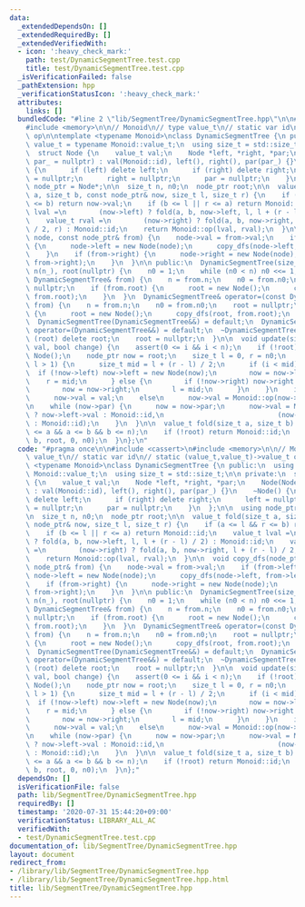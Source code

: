 ```yaml
---
data:
  _extendedDependsOn: []
  _extendedRequiredBy: []
  _extendedVerifiedWith:
  - icon: ':heavy_check_mark:'
    path: test/DynamicSegmentTree.test.cpp
    title: test/DynamicSegmentTree.test.cpp
  _isVerificationFailed: false
  _pathExtension: hpp
  _verificationStatusIcon: ':heavy_check_mark:'
  attributes:
    links: []
  bundledCode: "#line 2 \"lib/SegmentTree/DynamicSegmentTree.hpp\"\n\n#include <cassert>\n\
    #include <memory>\n\n// Monoid\n// type value_t\n// static var id\n// static (value_t,value_t)->value_t\
    \ op\n\ntemplate <typename Monoid>\nclass DynamicSegmentTree {\n public:\n  using\
    \ value_t = typename Monoid::value_t;\n  using size_t = std::size_t;\n\n private:\n\
    \  struct Node {\n    value_t val;\n    Node *left, *right, *par;\n    Node(Node*\
    \ par_ = nullptr) : val(Monoid::id), left(), right(), par(par_) {}\n    ~Node()\
    \ {\n      if (left) delete left;\n      if (right) delete right;\n      left\
    \ = nullptr;\n      right = nullptr;\n      par = nullptr;\n    }\n  };\n\n  using\
    \ node_ptr = Node*;\n\n  size_t n, n0;\n  node_ptr root;\n\n  value_t fold(size_t\
    \ a, size_t b, const node_ptr& now, size_t l, size_t r) {\n    if (a <= l && r\
    \ <= b) return now->val;\n    if (b <= l || r <= a) return Monoid::id;\n    value_t\
    \ lval =\n        (now->left) ? fold(a, b, now->left, l, l + (r - l) / 2) : Monoid::id;\n\
    \    value_t rval =\n        (now->right) ? fold(a, b, now->right, l + (r - l)\
    \ / 2, r) : Monoid::id;\n    return Monoid::op(lval, rval);\n  }\n\n  void copy_dfs(node_ptr&\
    \ node, const node_ptr& from) {\n    node->val = from->val;\n    if (from->left)\
    \ {\n      node->left = new Node(node);\n      copy_dfs(node->left, from->left);\n\
    \    }\n    if (from->right) {\n      node->right = new Node(node);\n      copy_dfs(node->right,\
    \ from->right);\n    }\n  }\n\n public:\n  DynamicSegmentTree(size_t n_ = 0) :\
    \ n(n_), root(nullptr) {\n    n0 = 1;\n    while (n0 < n) n0 <<= 1;\n  }\n  DynamicSegmentTree(const\
    \ DynamicSegmentTree& from) {\n    n = from.n;\n    n0 = from.n0;\n    root =\
    \ nullptr;\n    if (from.root) {\n      root = new Node();\n      copy_dfs(root,\
    \ from.root);\n    }\n  }\n  DynamicSegmentTree& operator=(const DynamicSegmentTree&\
    \ from) {\n    n = from.n;\n    n0 = from.n0;\n    root = nullptr;\n    if (from.root)\
    \ {\n      root = new Node();\n      copy_dfs(root, from.root);\n    }\n  }\n\
    \  DynamicSegmentTree(DynamicSegmentTree&&) = default;\n  DynamicSegmentTree&\
    \ operator=(DynamicSegmentTree&&) = default;\n  ~DynamicSegmentTree() {\n    if\
    \ (root) delete root;\n    root = nullptr;\n  }\n\n  void update(size_t i, value_t\
    \ val, bool change) {\n    assert(0 <= i && i < n);\n    if (!root) root = new\
    \ Node();\n    node_ptr now = root;\n    size_t l = 0, r = n0;\n    while (r -\
    \ l > 1) {\n      size_t mid = l + (r - l) / 2;\n      if (i < mid) {\n      \
    \  if (!now->left) now->left = new Node(now);\n        now = now->left;\n    \
    \    r = mid;\n      } else {\n        if (!now->right) now->right = new Node(now);\n\
    \        now = now->right;\n        l = mid;\n      }\n    }\n    if (change)\n\
    \      now->val = val;\n    else\n      now->val = Monoid::op(now->val, val);\n\
    \n    while (now->par) {\n      now = now->par;\n      now->val = Monoid::op((now->left)\
    \ ? now->left->val : Monoid::id,\n                            (now->right) ? now->right->val\
    \ : Monoid::id);\n    }\n  }\n\n  value_t fold(size_t a, size_t b) {\n    assert(0\
    \ <= a && a <= b && b <= n);\n    if (!root) return Monoid::id;\n    return fold(a,\
    \ b, root, 0, n0);\n  }\n};\n"
  code: "#pragma once\n\n#include <cassert>\n#include <memory>\n\n// Monoid\n// type\
    \ value_t\n// static var id\n// static (value_t,value_t)->value_t op\n\ntemplate\
    \ <typename Monoid>\nclass DynamicSegmentTree {\n public:\n  using value_t = typename\
    \ Monoid::value_t;\n  using size_t = std::size_t;\n\n private:\n  struct Node\
    \ {\n    value_t val;\n    Node *left, *right, *par;\n    Node(Node* par_ = nullptr)\
    \ : val(Monoid::id), left(), right(), par(par_) {}\n    ~Node() {\n      if (left)\
    \ delete left;\n      if (right) delete right;\n      left = nullptr;\n      right\
    \ = nullptr;\n      par = nullptr;\n    }\n  };\n\n  using node_ptr = Node*;\n\
    \n  size_t n, n0;\n  node_ptr root;\n\n  value_t fold(size_t a, size_t b, const\
    \ node_ptr& now, size_t l, size_t r) {\n    if (a <= l && r <= b) return now->val;\n\
    \    if (b <= l || r <= a) return Monoid::id;\n    value_t lval =\n        (now->left)\
    \ ? fold(a, b, now->left, l, l + (r - l) / 2) : Monoid::id;\n    value_t rval\
    \ =\n        (now->right) ? fold(a, b, now->right, l + (r - l) / 2, r) : Monoid::id;\n\
    \    return Monoid::op(lval, rval);\n  }\n\n  void copy_dfs(node_ptr& node, const\
    \ node_ptr& from) {\n    node->val = from->val;\n    if (from->left) {\n     \
    \ node->left = new Node(node);\n      copy_dfs(node->left, from->left);\n    }\n\
    \    if (from->right) {\n      node->right = new Node(node);\n      copy_dfs(node->right,\
    \ from->right);\n    }\n  }\n\n public:\n  DynamicSegmentTree(size_t n_ = 0) :\
    \ n(n_), root(nullptr) {\n    n0 = 1;\n    while (n0 < n) n0 <<= 1;\n  }\n  DynamicSegmentTree(const\
    \ DynamicSegmentTree& from) {\n    n = from.n;\n    n0 = from.n0;\n    root =\
    \ nullptr;\n    if (from.root) {\n      root = new Node();\n      copy_dfs(root,\
    \ from.root);\n    }\n  }\n  DynamicSegmentTree& operator=(const DynamicSegmentTree&\
    \ from) {\n    n = from.n;\n    n0 = from.n0;\n    root = nullptr;\n    if (from.root)\
    \ {\n      root = new Node();\n      copy_dfs(root, from.root);\n    }\n  }\n\
    \  DynamicSegmentTree(DynamicSegmentTree&&) = default;\n  DynamicSegmentTree&\
    \ operator=(DynamicSegmentTree&&) = default;\n  ~DynamicSegmentTree() {\n    if\
    \ (root) delete root;\n    root = nullptr;\n  }\n\n  void update(size_t i, value_t\
    \ val, bool change) {\n    assert(0 <= i && i < n);\n    if (!root) root = new\
    \ Node();\n    node_ptr now = root;\n    size_t l = 0, r = n0;\n    while (r -\
    \ l > 1) {\n      size_t mid = l + (r - l) / 2;\n      if (i < mid) {\n      \
    \  if (!now->left) now->left = new Node(now);\n        now = now->left;\n    \
    \    r = mid;\n      } else {\n        if (!now->right) now->right = new Node(now);\n\
    \        now = now->right;\n        l = mid;\n      }\n    }\n    if (change)\n\
    \      now->val = val;\n    else\n      now->val = Monoid::op(now->val, val);\n\
    \n    while (now->par) {\n      now = now->par;\n      now->val = Monoid::op((now->left)\
    \ ? now->left->val : Monoid::id,\n                            (now->right) ? now->right->val\
    \ : Monoid::id);\n    }\n  }\n\n  value_t fold(size_t a, size_t b) {\n    assert(0\
    \ <= a && a <= b && b <= n);\n    if (!root) return Monoid::id;\n    return fold(a,\
    \ b, root, 0, n0);\n  }\n};"
  dependsOn: []
  isVerificationFile: false
  path: lib/SegmentTree/DynamicSegmentTree.hpp
  requiredBy: []
  timestamp: '2020-07-31 15:44:20+09:00'
  verificationStatus: LIBRARY_ALL_AC
  verifiedWith:
  - test/DynamicSegmentTree.test.cpp
documentation_of: lib/SegmentTree/DynamicSegmentTree.hpp
layout: document
redirect_from:
- /library/lib/SegmentTree/DynamicSegmentTree.hpp
- /library/lib/SegmentTree/DynamicSegmentTree.hpp.html
title: lib/SegmentTree/DynamicSegmentTree.hpp
---
```

